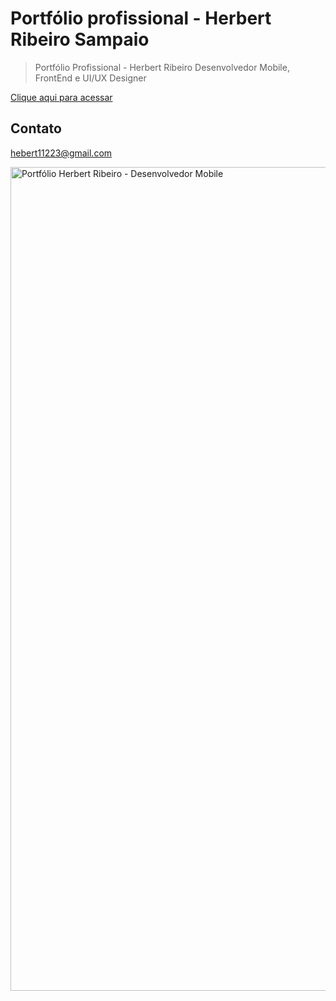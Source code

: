 # Portfólio profissional - Herbert Ribeiro Sampaio

> Portfólio Profissional - Herbert Ribeiro
Desenvolvedor Mobile, FrontEnd e UI/UX Designer

[Clique aqui para acessar](https://herbertribeiro19.github.io/portfolio-new/)

## Contato
hebert11223@gmail.com

<img width="1318" alt="Portfólio Herbert Ribeiro - Desenvolvedor Mobile" src="https://github.com/herbertribeiro19/portfolio-new/assets/84207944/468b5621-2044-4168-a15a-f685570c19d6">
